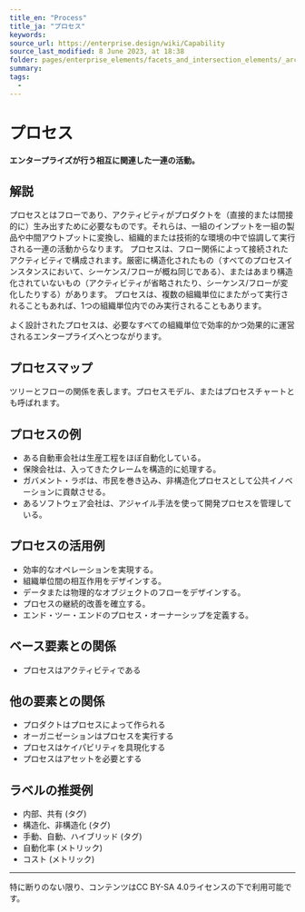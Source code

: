 ```yaml
---
title_en: "Process"
title_ja: "プロセス"
keywords: 
source_url: https://enterprise.design/wiki/Capability
source_last_modified: 8 June 2023, at 18:38
folder: pages/enterprise_elements/facets_and_intersection_elements/_architecture
summary:
tags: 
  - 
---
```

# プロセス
**エンタープライズが行う相互に関連した一連の活動。**

## 解説
プロセスとはフローであり、アクティビティがプロダクトを（直接的または間接的に）生み出すために必要なものです。それらは、一組のインプットを一組の製品や中間アウトプットに変換し、組織的または技術的な環境の中で協調して実行される一連の活動からなります。 プロセスは、フロー関係によって接続されたアクティビティで構成されます。厳密に構造化されたもの（すべてのプロセスインスタンスにおいて、シーケンス/フローが概ね同じである）、またはあまり構造化されていないもの（アクティビティが省略されたり、シーケンス/フローが変化したりする）があります。 プロセスは、複数の組織単位にまたがって実行されることもあれば、1つの組織単位内でのみ実行されることもあります。

よく設計されたプロセスは、必要なすべての組織単位で効率的かつ効果的に運営されるエンタープライズへとつながります。

## プロセスマップ

ツリーとフローの関係を表します。プロセスモデル、またはプロセスチャートとも呼ばれます。

## プロセスの例
- ある自動車会社は生産工程をほぼ自動化している。
- 保険会社は、入ってきたクレームを構造的に処理する。
- ガバメント・ラボは、市民を巻き込み、非構造化プロセスとして公共イノベーションに貢献させる。
- あるソフトウェア会社は、アジャイル手法を使って開発プロセスを管理している。

## プロセスの活用例
- 効率的なオペレーションを実現する。
- 組織単位間の相互作用をデザインする。
- データまたは物理的なオブジェクトのフローをデザインする。
- プロセスの継続的改善を確立する。
- エンド・ツー・エンドのプロセス・オーナーシップを定義する。

## ベース要素との関係
- プロセスはアクティビティである

## 他の要素との関係
- プロダクトはプロセスによって作られる
- オーガニゼーションはプロセスを実行する
- プロセスはケイパビリティを具現化する
- プロセスはアセットを必要とする

## ラベルの推奨例
- 内部、共有 (タグ)
- 構造化、非構造化 (タグ)
- 手動、自動、ハイブリッド (タグ)
- 自動化率 (メトリック)
- コスト (メトリック)

---
特に断りのない限り、コンテンツはCC BY-SA 4.0ライセンスの下で利用可能です。
